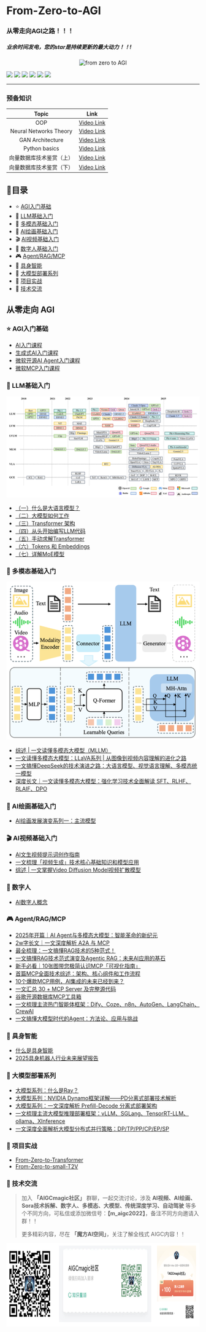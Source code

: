 # From-Zero-to-AGI
### 从零走向AGI之路！！！

##### 业余时间发电，您的star是持续更新的最大动力！！!

<p align="center">
    <img src="https://i.imgur.com/waxVImv.png" alt="from zero to AGI">
</p>

<a href="https://mp.weixin.qq.com/s/IGLL6_YI9BUeR2KD_Gfx_Q"><img src="https://img.shields.io/badge/魔方AI空间-公众号-green"></a>
<a href="https://blog.csdn.net/m_aigc2022?type=blog"><img src="https://img.shields.io/badge/猫先生-CSDN-red"></a>
<a href="https://oizxc9sdhbc.feishu.cn/wiki/FGS5wST0Hiy6xJklyPTcTVOqnAd?from=from_copylink"><img src="https://img.shields.io/badge/AIGCmagic-飞书知识库-lightblue"></a>
<a href="https://zhihu.com/people/m_aigc2022"><img src="https://img.shields.io/badge/猫先生-知乎-blue"></a>
<a href="https://github.com/AI-mzq/Interview-for-Algorithm-Engineer.git"><img src="https://img.shields.io/badge/面试面经-purple"></a>
<a href="https://wx.zsxq.com/group/48884124114188"><img src="https://img.shields.io/badge/知识星球-Green"></a>

---

### 预备知识
|         Topic          |                           Link                            |
|:----------------------:|:---------------------------------------------------------:|
|          OOP           | [Video Link](https://www.youtube.com/watch?v=q2SGW2VgwAM) |
| Neural Networks Theory | [Video Link](https://www.youtube.com/watch?v=Jy4wM2X21u0) |
|    GAN Architecture    | [Video Link](https://www.youtube.com/watch?v=TpMIssRdhco) |
|     Python basics      | [Video Link](https://www.youtube.com/watch?v=eWRfhZUzrAc) |
|      向量数据库技术鉴赏（上）      | [Video Link](https://www.bilibili.com/video/BV11a4y1c7SW) |
|      向量数据库技术鉴赏（下）      | [Video Link](https://www.bilibili.com/video/BV1BM4y177Dk) |


## 📖目录

- ⭐ [AGI入门基础](#-AGI入门基础)
- 🎇 [LLM基础入门](#-LLM基础入门)
- 🔱 [多模态基础入门](#-多模态基础入门)
- 🎨 [AI绘画基础入门](#-AI绘画基础入门)
- 🎬 [AI视频基础入门](#-AI视频基础入门)
- 🌠 [数字人基础入门](#-数字人基础入门)
- 🎮 [Agent/RAG/MCP](#-Agent/RAG/MCP)
- 🤖 [具身智能](#-具身智能)
- 🚀 [大模型部署系列](#-大模型部署系列)
- 🔨 [项目实战](#-项目实战)
- 💬 [技术交流](技术交流)

## 从零走向 AGI 

### ⭐ AGI入门基础
  - [AI入门课程](https://oizxc9sdhbc.feishu.cn/wiki/PsH9w5oQdiaPMEkLBKlcYt9Cn9d?from=from_copylink)
  - [生成式AI入门课程](https://oizxc9sdhbc.feishu.cn/wiki/KQfwwpHZxi4TQOktDOIcRcjLnBg?from=from_copylink)
  - [微软开源AI Agent入门课程](https://oizxc9sdhbc.feishu.cn/wiki/ZXOFwKzjMioGWOkrdcgcGRFynbf?from=from_copylink)
  - [微软MCP入门课程](https://oizxc9sdhbc.feishu.cn/wiki/RYNGwUPNqihC1nktRpscRYz9n1C?from=from_copylink)

### 🎇 LLM基础入门
![大模型时间线.png](./imgs/大模型时间线.png)
  - [（一）什么是大语言模型？](https://blog.csdn.net/m_aigc2022/article/details/139678783?spm=1001.2014.3001.5502)
  - [（二）大模型如何工作](https://blog.csdn.net/m_aigc2022/article/details/139785981?spm=1001.2014.3001.5501)
  - [（三）Transformer 架构](https://blog.csdn.net/m_aigc2022/article/details/140025423?spm=1001.2014.3001.5501)
  - [（四）从头开始编写LLM代码](https://blog.csdn.net/m_aigc2022/article/details/140086462?spm=1001.2014.3001.5501)
  - [（五）手动求解Transformer](https://blog.csdn.net/m_aigc2022/article/details/140260384?spm=1001.2014.3001.5502)
  - [（六）Tokens 和 Embeddings](https://blog.csdn.net/m_aigc2022/article/details/140588456?spm=1001.2014.3001.5502)
  - [（七）详解MoE模型](http://mp.weixin.qq.com/s/qR6ExUarwvL6jbHK5qy_Rg?token=1354273325&lang=zh_CN)

### 🔱 多模态基础入门
![多模态架构.png](./imgs/多模态架构.png)
  - [综述 | 一文读懂多模态大模型（MLLM）](https://mp.weixin.qq.com/s/zsmuJMbUxnqkFnFD3ym-RA)
  - [一文读懂多模态大模型：LLaVA系列 | 从图像到视频内容理解的进化之路](https://mp.weixin.qq.com/s/Hzg5xqCcpimdtQSB6Mf9WA)
  - [一文搞懂DeepSeek的技术演进之路：大语言模型、视觉语言理解、多模态统一模型](https://mp.weixin.qq.com/s/xYD4eprGvr2aS7lXzGHIuQ)
  - [深度长文｜一文读懂多模态大模型：强化学习技术全面解读 SFT、RLHF、RLAIF、DPO](https://mp.weixin.qq.com/s/T5qsBAXCDhoFOsDbwOF3ow?token=1471301116&lang=zh_CN)
  
### 🎨 AI绘画基础入门
  - [AI绘画发展演变系列一：主流模型](https://oizxc9sdhbc.feishu.cn/wiki/GHzAwXXRgiJyh4kxdGDcKri2ntb?from=from_copylink)

### 🎬 AI视频基础入门
  - [AI文生视频提示词创作指南](https://zhuanlan.zhihu.com/p/711848787)
  - [一文梳理「视频生成」技术核心基础知识和模型应用](https://mp.weixin.qq.com/s/KQJF2FxyTiIB62doiBBAzQ)
  - [综述 | 一文掌握Video Diffusion Model视频扩散模型](http://mp.weixin.qq.com/s/k10PHsFTE90ijvGYvbd8ig?token=1471301116&lang=zh_CN)
  
### 🌠 数字人
  - [AI数字人概念](https://oizxc9sdhbc.feishu.cn/wiki/TWV7wxl4TiG1vQk6E5TcmtmDnTf?from=from_copylink)

### 🎮 Agent/RAG/MCP
  - [2025年开篇｜AI Agent与多模态大模型：智能革命的新纪元](https://mp.weixin.qq.com/s/93TT88Fize3IBSbidnEJiw?token=1471301116&lang=zh_CN)
  - [2w字长文｜一文深度解析 A2A 与 MCP](https://mp.weixin.qq.com/s/JB6F9LZtGh_e0J1V0ZEtYw)
  - [最全梳理：一文搞懂RAG技术的5种范式！](https://oizxc9sdhbc.feishu.cn/wiki/IG49wFShei0tWxkB5R6cWyC9n97?from=from_copylink)
  - [一文搞懂RAG技术范式演变及Agentic RAG：未来AI应用的基石](http://mp.weixin.qq.com/s/Gu819CE-yD80cupwqG0vmw?token=1471301116&lang=zh_CN)
  - [新手必看｜10张图带您极简认识MCP「可视化指南」](https://oizxc9sdhbc.feishu.cn/wiki/QNrjwuSrGii7WekEMrRcJjHKnfb?from=from_copylink)
  - [首篇MCP全面技术综述：架构、核心组件和工作流程](http://mp.weixin.qq.com/s/73-2fadxpSW2Sda4PFY0TA?token=1471301116&lang=zh_CN)
  - [10个爆款MCP用例，AI集成的未来已经到来？](http://mp.weixin.qq.com/s/bL_97a8uIZROtQ6N9WHRfg?token=1471301116&lang=zh_CN)
  - [一文汇总 30 + MCP Server 及完整源代码](http://mp.weixin.qq.com/s/tsWa140LEZmv8iA6qro_gA?token=1471301116&lang=zh_CN)
  - [谷歌开源数据库MCP工具箱](https://oizxc9sdhbc.feishu.cn/wiki/C46fwffW5ifhpmkcprZc0veqn0d?from=from_copylink)
  - [一文梳理主流热门智能体框架：Dify、Coze、n8n、AutoGen、LangChain、CrewAI](http://mp.weixin.qq.com/s/5zLnArJcI0TDxL-iiuikPg?token=667567955&lang=zh_CN)
  - [一文搞懂大模型时代的Agent：方法论、应用与挑战](http://mp.weixin.qq.com/s/PS1dtUyuRPhby4iBIgMyvw?token=1354273325&lang=zh_CN)

### 🤖 具身智能
  - [什么是具身智能](https://www.nvidia.com/en-us/glossary/embodied-ai/)
  - [2025具身机器人行业未来展望报告](https://oizxc9sdhbc.feishu.cn/wiki/SgXWw7Ejuis06WkX6DTchGhKnz7?from=from_copylink)

### 🚀 大模型部署系列
  - [大模型系列：什么是Ray？](http://mp.weixin.qq.com/s/9rAEPrhIDP8brK6phOqa7A?token=667567955&lang=zh_CN)
  - [大模型系列：NVIDIA Dynamo框架详解——PD分离式部署技术解析](http://mp.weixin.qq.com/s/CVNgin4AFtlziWfkDEr4wQ?token=667567955&lang=zh_CN)
  - [大模型系列：一文深度解析 Prefill-Decode 分离式部署架构](http://mp.weixin.qq.com/s/cSs4h8r4au9zMkrh60snAw?token=667567955&lang=zh_CN)
  - [一文梳理主流大模型推理部署框架：vLLM、SGLang、TensorRT-LLM、ollama、XInference](http://mp.weixin.qq.com/s/Fsaz7PAUSiKizl_lw-KSeg?token=667567955&lang=zh_CN)
  - [一文深度全面解析大模型分布式并行策略：DP/TP/PP/CP/EP/SP](http://mp.weixin.qq.com/s/IO9uXMbVTlPvjALRglKWCQ?token=1354273325&lang=zh_CN)

### 🔨 项目实战

- [From-Zero-to-Transformer](From-Zero-to-Transformer/README.md)
- [From-Zero-to-small-T2V](From-Zero-to-small-T2V/README.md)


### 💬 技术交流
>加入 **「AIGCmagic社区」** 群聊，一起交流讨论，涉及 **AI视频、AI绘画、Sora技术拆解、数字人、多模态、大模型、传统深度学习、自动驾驶**
> 等多个不同方向，可私信或添加微信号：**【m_aigc2022】**，备注不同方向邀请入群！！
> 
> 更多精彩内容，尽在 **「魔方AI空间」**，关注了解全栈式 AIGC内容！！
> 
> 

<div align="center">
    <img src="imgs/img1.png" alt="description" width="720" height="218">
</div>